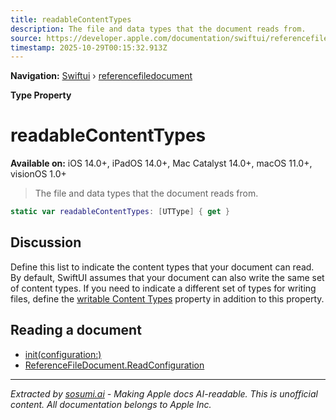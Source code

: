 ```yaml
---
title: readableContentTypes
description: The file and data types that the document reads from.
source: https://developer.apple.com/documentation/swiftui/referencefiledocument/readablecontenttypes
timestamp: 2025-10-29T00:15:32.913Z
---
```


**Navigation:** [Swiftui](/documentation/swiftui) › [referencefiledocument](/documentation/swiftui/referencefiledocument)

**Type Property**

# readableContentTypes

**Available on:** iOS 14.0+, iPadOS 14.0+, Mac Catalyst 14.0+, macOS 11.0+, visionOS 1.0+

> The file and data types that the document reads from.

```swift
static var readableContentTypes: [UTType] { get }
```

## Discussion

Define this list to indicate the content types that your document can read. By default, SwiftUI assumes that your document can also write the same set of content types. If you need to indicate a different set of types for writing files, define the [writable Content Types](/documentation/swiftui/referencefiledocument/writablecontenttypes) property in addition to this property.

## Reading a document

- [init(configuration:)](/documentation/swiftui/referencefiledocument/init(configuration:))
- [ReferenceFileDocument.ReadConfiguration](/documentation/swiftui/referencefiledocument/readconfiguration)

---

*Extracted by [sosumi.ai](https://sosumi.ai) - Making Apple docs AI-readable.*
*This is unofficial content. All documentation belongs to Apple Inc.*
